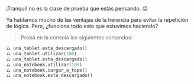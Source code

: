 ¡Tranqui! no es la clase de prueba que estás pensando. :stuck_out_tongue_winking_eye:

Ya hablamos mucho de las ventajas de la herencia para evitar la repetición de lógica. Pero, ¿funciona todo esto que estuvimos haciendo? 

> Probá en la consola los siguientes comandos:
>
``` python
ム una_tablet.esta_descargado()
ム una_tablet.utilizar(180)
ム una_tablet.esta_descargado()
ム una_notebook.utilizar(100)
ム una_notebook.cargar_a_tope()
ム una_notebook.esta_descargado()
```
